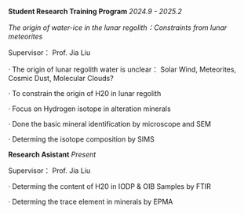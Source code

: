 
**Student Research Training Program** <span class="year">*2024.9 - 2025.2*</span>

*The origin of water-ice in the lunar regolith：Constraints from lunar meteorites*
 
Supervisor： Prof. Jia Liu

· The origin of lunar regolith water is unclear： Solar Wind, Meteorites, Cosmic Dust, Molecular Clouds?

· To constrain the origin of H20 in lunar regolith
        
· Focus on Hydrogen isotope in alteration minerals
           
· Done the basic mineral identification by microscope and SEM
           
· Determing the isotope composition by SIMS
             

                    
**Research Asistant** <span class="year">*Present*</span>
              
Supervisor： Prof. Jia Liu
           
· Determing the content of H20 in IODP & OIB Samples by FTIR
        
· Determing the trace element in minerals by EPMA 

